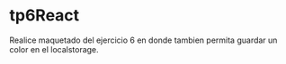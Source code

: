 # tp6React
Realice maquetado del ejercicio 6 en donde tambien permita guardar un color en el localstorage.
